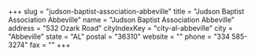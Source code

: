 +++
slug = "judson-baptist-association-abbeville"
title = "Judson Baptist Association Abbeville"
name = "Judson Baptist Association Abbeville"
address = "532 Ozark Road"
cityIndexKey = "city-al-abbeville"
city = "Abbeville"
state = "AL"
postal = "36310"
website = ""
phone = "334 585-3274"
fax = ""
+++
